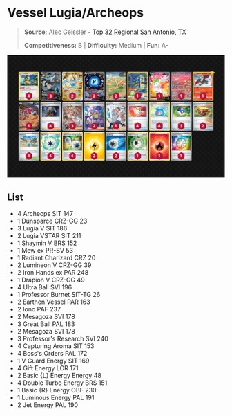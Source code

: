 # Vessel Lugia/Archeops

> **Source**: Alec Geissler - [Top 32 Regional San Antonio, TX](https://limitlesstcg.com/decks/list/9449)
> 
> **Competitiveness:** B | **Difficulty:** Medium | **Fun:** A-

![decklist](../../!Images/Standard/09BST-PAF/Lugia-Archeops%20Vessel.png)

## List
* 4 Archeops SIT 147
* 1 Dunsparce CRZ-GG 23
* 3 Lugia V SIT 186
* 2 Lugia VSTAR SIT 211
* 1 Shaymin V BRS 152
* 1 Mew ex PR-SV 53
* 1 Radiant Charizard CRZ 20
* 2 Lumineon V CRZ-GG 39
* 2 Iron Hands ex PAR 248
* 1 Drapion V CRZ-GG 49
* 4 Ultra Ball SVI 196
* 1 Professor Burnet SIT-TG 26
* 2 Earthen Vessel PAR 163
* 2 Iono PAF 237
* 2 Mesagoza SVI 178
* 3 Great Ball PAL 183
* 2 Mesagoza SVI 178
* 3 Professor's Research SVI 240
* 4 Capturing Aroma SIT 153
* 4 Boss's Orders PAL 172
* 1 V Guard Energy SIT 169
* 4 Gift Energy LOR 171
* 2 Basic {L} Energy Energy 48 
* 4 Double Turbo Energy BRS 151
* 1 Basic {R} Energy OBF 230
* 1 Luminous Energy PAL 191
* 2 Jet Energy PAL 190
